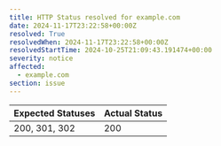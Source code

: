 ```yaml
---
title: HTTP Status resolved for example.com
date: 2024-11-17T23:22:58+00:00Z
resolved: True
resolvedWhen: 2024-11-17T23:22:58+00:00Z
resolvedStartTime: 2024-10-25T21:09:43.191474+00:00
severity: notice
affected:
  - example.com
section: issue
---
```


| Expected Statuses | Actual Status  |
|-------------------|----------------|
| 200, 301, 302 | 200 |
